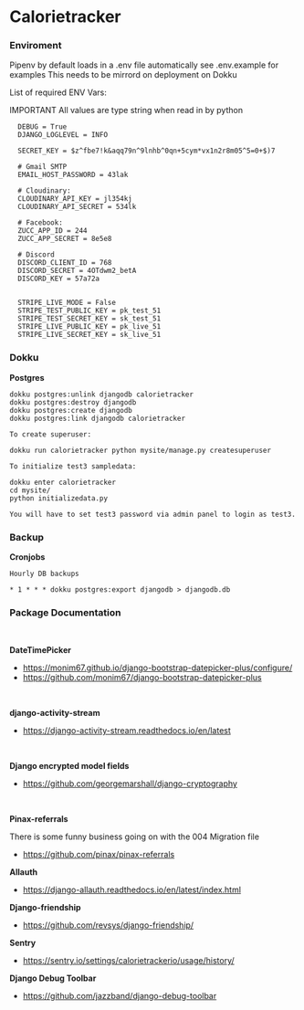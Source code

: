 # Calorietracker


### Enviroment

  Pipenv by default loads in a .env file automatically see .env.example for examples
  This needs to be mirrord on deployment on Dokku

  List of required ENV Vars:

  IMPORTANT All values are type string when read in by python

      DEBUG = True
      DJANGO_LOGLEVEL = INFO

      SECRET_KEY = $z^fbe7!k&aqq79n^9lnhb^0qn+5cym*vx1n2r8m05^5=0+$)7

      # Gmail SMTP
      EMAIL_HOST_PASSWORD = 43lak

      # Cloudinary:
      CLOUDINARY_API_KEY = jl354kj
      CLOUDINARY_API_SECRET = 534lk

      # Facebook:
      ZUCC_APP_ID = 244
      ZUCC_APP_SECRET = 8e5e8

      # Discord
      DISCORD_CLIENT_ID = 768
      DISCORD_SECRET = 4OTdwm2_betA
      DISCORD_KEY = 57a72a


      STRIPE_LIVE_MODE = False
      STRIPE_TEST_PUBLIC_KEY = pk_test_51
      STRIPE_TEST_SECRET_KEY = sk_test_51
      STRIPE_LIVE_PUBLIC_KEY = pk_live_51
      STRIPE_LIVE_SECRET_KEY = sk_live_51



### Dokku

**Postgres**

    dokku postgres:unlink djangodb calorietracker
    dokku postgres:destroy djangodb
    dokku postgres:create djangodb
    dokku postgres:link djangodb calorietracker

    To create superuser:

    dokku run calorietracker python mysite/manage.py createsuperuser

    To initialize test3 sampledata:

    dokku enter calorietracker
    cd mysite/
    python initializedata.py

    You will have to set test3 password via admin panel to login as test3.


### Backup

**Cronjobs**

    Hourly DB backups

    * 1 * * * dokku postgres:export djangodb > djangodb.db



### Package Documentation

<br>


  **DateTimePicker**  

  - https://monim67.github.io/django-bootstrap-datepicker-plus/configure/
  - https://github.com/monim67/django-bootstrap-datepicker-plus

<br>

**django-activity-stream**

  - https://django-activity-stream.readthedocs.io/en/latest

<br>

**Django encrypted model fields**

 - https://github.com/georgemarshall/django-cryptography


<br>

**Pinax-referrals**


  There is some funny business going on with the 004 Migration file

- https://github.com/pinax/pinax-referrals

**Allauth**

- https://django-allauth.readthedocs.io/en/latest/index.html

**Django-friendship**

- https://github.com/revsys/django-friendship/

**Sentry**

- https://sentry.io/settings/calorietrackerio/usage/history/

**Django Debug Toolbar**

- https://github.com/jazzband/django-debug-toolbar
